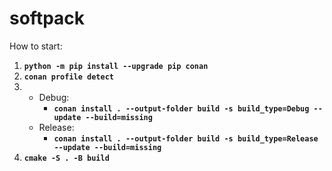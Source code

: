 # softpack

How to start:
1. **`python -m pip install --upgrade pip conan`**
2. **`conan profile detect`**
3.
    - Debug:
      - **`conan install . --output-folder build -s build_type=Debug --update --build=missing`**
    - Release:
      - **`conan install . --output-folder build -s build_type=Release --update --build=missing`**
4. **`cmake -S . -B build`**

